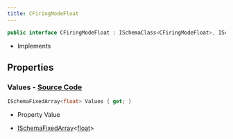 ```yaml
---
title: CFiringModeFloat
---
```


```csharp
public interface CFiringModeFloat : ISchemaClass<CFiringModeFloat>, ISchemaField, ISchemaClass, INativeHandle
```

- Implements

## Properties

### **Values** - [Source Code](https://github.com/swiftly-solution/swiftlys2/blob/main/managed/src/SwiftlyS2.Generated/Schemas/Interfaces/CFiringModeFloat.cs#L16)

```csharp
ISchemaFixedArray<float> Values { get; }
```

- Property Value

- [ISchemaFixedArray](/docs/api/shared/schemas/ischemafixedarray-1)<[float](https://learn.microsoft.com/dotnet/api/system.single)>

